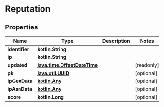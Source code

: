 
# Reputation

## Properties
Name | Type | Description | Notes
------------ | ------------- | ------------- | -------------
**identifier** | **kotlin.String** |  | 
**ip** | **kotlin.String** |  | 
**updated** | [**java.time.OffsetDateTime**](java.time.OffsetDateTime.md) |  |  [readonly]
**pk** | [**java.util.UUID**](java.util.UUID.md) |  |  [optional]
**ipGeoData** | [**kotlin.Any**](.md) |  |  [optional]
**ipAsnData** | [**kotlin.Any**](.md) |  |  [optional]
**score** | **kotlin.Long** |  |  [optional]



